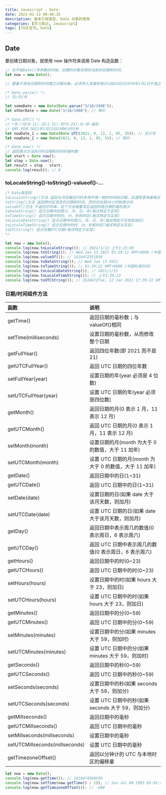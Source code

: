 ```yaml
---
title: Javascript - Date
date: 2021-01-13 00:48:35
description: 基本引用类型, Date 对象的使用
categories: [学习笔记, Javascript]
tags: [JS红宝书, Date]
---
```


## Date

要创建日期对象，就使用 new 操作符来调用 Date 构造函数：

```javascript
// 在不给Date()传参数的时候，创建的对象将保存当前的日期和时间。
let now = new Date();

// 要基于其他日期和时间建立日期对象，必须传入其毫秒表示(UNIX纪元1970年1月1日午夜之后的毫秒数)

/* Date.parse() */
// 月/日/年

let someDate = new Date(Date.parse("3/18/1998"));
let otherDate = new Date("3/18/1998"); // 等价

/* Date.UTC() */
// *年-*月(0-11)-日(1-31)-时(0-23)-分-秒-毫秒
// GMT 时间 2021年1月13日1时06分55秒
let nowDate_1 = new Date(Date.UTC(2021, 0, 13, 1, 05, 55)); // 无引号
let nowDate_2 = new Date(2021, 0, 13, 1, 05, 55); // 等价

/* Date.now() */
// 返回表示方法执行时日期和时间的毫秒数
let start = Date.now();
let stop = Date.now();
let result = stop - start;
console.log(result); // 0
```

<!-- more -->

### toLocaleString()-toString()-valueof()-...

```javascript
/* Date类型的
toLocaleString()方法 返回与浏览器运行的本地环境一致的时间和日期。这通常意味着格式中包含针对时间的AM或PM，但不包含时区信息(具体格式  可能因浏览器而不同)
toString()方法 返回带时区信息的日期和时间，而时间也是24小时制表示的
valueOf()方法 不返回字符串，这个方法被重写后返回的是日期的毫秒表示
toDateString() 显示日期中的周几、月、日、年(格式特定于实现)
toTimeString() 显示日期中的时、分、秒和时区(格式特定与实现)
toLocaleDateString() 显示日期中的周几、月、日、年(格式特定于实现和地区)
toLocaleTimeString() 显示日期中的时、分、秒和时区(格式特定与实现)
toUTCString() 显示完整UTC日期(格式特定于实现)
*/

let now = new Date();
console.log(now.toLocaleString()); // 2021/1/13 上午1:25:05
console.log(now.toString()); // Wed Jan 13 2021 01:29:11 GMT+0800 (中国标准时间)
console.log(now.valueOf()); // 1610472551838
console.log(now.toDateString()); // Wed Jan 13 2021
console.log(now.toTimeString()); // 01:39:22 GMT+0800 (中国标准时间)
console.log(now.toLocaleDateString()); // 2021/1/13
console.log(now.toLocaleTimeString()); // 上午1:39:22
console.log(now.toUTCString()); // 1610472Tue, 12 Jan 2021 17:39:22 GMT551838
```

### 日期/时间组件方法

| 函数                           | 说明                                                   |
| :----------------------------- | :----------------------------------------------------- |
| getTime()                      | 返回日期的毫秒数；与 valueOf()相同                     |
| setTime(milliseconds)          | 设置日期的毫秒数，从而修改整个日期                     |
| getFullYear()                  | 返回四位年数(即 2021 而不是 21)                        |
| getUTCFullYear()               | 返回 UTC 日期的四位年数                                |
| setFullYear(year)              | 设置日期的年(year 必须是 4 位数)                       |
| setUTCFullYear(year)           | 设置 UTC 日期的年(year 必须是四位数)                   |
| getMonth()                     | 返回日期的月(0 表示 1 月，11 表示 12 月)               |
| getUTCMonth()                  | 返回 UTC 日期的月(0 表示 1 月，11 表示 12 月)          |
| setMonth(month)                | 设置日期的月(month 为大于 0 的数值，大于 11 加年)      |
| setUTCMonth(month)             | 设置 UTC 日期的月(month 为大于 0 的数值，大于 11 加年) |
| getDate()                      | 返回日期中的日(1~31)                                   |
| getUTCDate()                   | 返回 UTC 日期中的日(1~31)                              |
| setDate(date)                  | 设置日期的日(如果 date 大于该月天数，则加月)           |
| setUTCDate(date)               | 设置 UTC 日期的日(如果 date 大于该月天数，则加月)      |
| getDay()                       | 返回日期中表示周几的数值(0 表示周日，6 表示周六)       |
| getUTCDay()                    | 返回 UTC 日期中表示周几的数值(0 表示周日，6 表示周六)  |
| getHours()                     | 返回日期中的时(0~23)                                   |
| getUTCHours()                  | 返回 UTC 日期中的时(0~23)                              |
| setHours(hours)                | 设置日期中的时(如果 hours 大于 23，则加日)             |
| setUTCHours(hours)             | 设置 UTC 日期中的时(如果 hours 大于 23，则加日)        |
| getMinutes()                   | 返回日期中的分(0~59)                                   |
| getUTCMinutes()                | 返回 UTC 日期中的分(0~59)                              |
| setMinutes(minutes)            | 设置日期中的分(如果 minutes 大于 59，则加时)           |
| setUTCMinutes(minutes)         | 设置 UTC 日期中的分(如果 minutes 大于 59，则加时)      |
| getSeconds()                   | 返回日期中的秒(0~59)                                   |
| getUTCSeconds()                | 返回 UTC 日期中的秒(0~59)                              |
| setSeconds(seconds)            | 设置日期中的秒(如果 seconds 大于 59，则加分)           |
| setUTCSeconds(seconds)         | 设置 UTC 日期中的秒(如果 seconds 大于 59，则加分)      |
| getMillseconds()               | 返回日期中的毫秒                                       |
| getUTCMillseconds()            | 返回 UTC 日期中的毫秒                                  |
| setMillseconds(millseconds)    | 设置日期中的毫秒                                       |
| setUTCMillseconds(millseconds) | 设置 UTC 日期中的毫秒                                  |
| getTimezoneOffset()            | 返回以分钟计的 UTC 与本地时区的偏移量                  |

```javascript
let now = new Date();
console.log(now.getTime()); // 1610474569539
console.log(now.setTime(now.getTime() / 2)); // Sun Jul 09 1995 05:01:24 GMT+0800 (中国标准时间)
console.log(now.getTimezoneOffset()); // -480
```
